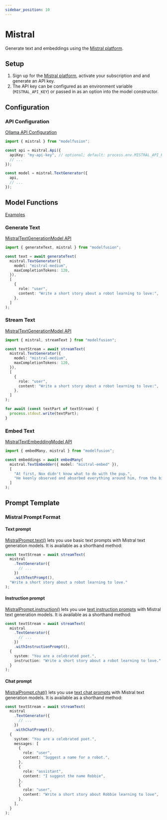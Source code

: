 ```yaml
---
sidebar_position: 10
---
```


# Mistral

Generate text and embeddings using the [Mistral platform](https://mistral.ai).

## Setup

1. Sign up for the [Mistral platform](https://console.mistral.ai/), activate your subscription and and generate an API key.
1. The API key can be configured as an environment variable (`MISTRAL_API_KEY`) or passed in as an option into the model constructor.

## Configuration

### API Configuration

[Ollama API Configuration](/api/classes/OllamaApiConfiguration)

```ts
import { mistral } from "modelfusion";

const api = mistral.Api({
  apiKey: "my-api-key", // optional; default: process.env.MISTRAL_API_KEY
  // ...
});

const model = mistral.TextGenerator({
  api,
  // ...
});
```

## Model Functions

[Examples](https://github.com/lgrammel/modelfusion/tree/main/examples/basic/src/model-provider/mistral)

### Generate Text

[MistralTextGenerationModel API](/api/classes/MistralTextGenerationModel)

```ts
import { generateText, mistral } from "modelfusion";

const text = await generateText(
  mistral.TextGenerator({
    model: "mistral-medium",
    maxCompletionTokens: 120,
  }),
  [
    {
      role: "user",
      content: "Write a short story about a robot learning to love:",
    },
  ]
);
```

### Stream Text

[MistralTextGenerationModel API](/api/classes/MistralTextGenerationModel)

```ts
import { mistral, streamText } from "modelfusion";

const textStream = await streamText(
  mistral.TextGenerator({
    model: "mistral-medium",
    maxCompletionTokens: 120,
  }),
  [
    {
      role: "user",
      content: "Write a short story about a robot learning to love:",
    },
  ]
);

for await (const textPart of textStream) {
  process.stdout.write(textPart);
}
```

### Embed Text

[MistralTextEmbeddingModel API](/api/classes/MistralTextEmbeddingModel)

```ts
import { embedMany, mistral } from "modelfusion";

const embeddings = await embedMany(
  mistral.TextEmbedder({ model: "mistral-embed" }),
  [
    "At first, Nox didn't know what to do with the pup.",
    "He keenly observed and absorbed everything around him, from the birds in the sky to the trees in the forest.",
  ]
);
```

## Prompt Template

### Mistral Prompt Format

#### Text prompt

[MistralPrompt.text()](/api/namespaces/MistralPrompt) lets you use basic text prompts with Mistral text generation models. It is available as a shorthand method:

```ts
const textStream = await streamText(
  mistral
    .TextGenerator({
      // ...
    })
    .withTextPrompt(),
  "Write a short story about a robot learning to love."
);
```

#### Instruction prompt

[MistralPrompt.instruction()](/api/namespaces/MistralPrompt) lets you use [text instruction prompts](/api/interfaces/TextInstructionPrompt) with Mistral text generation models. It is available as a shorthand method:

```ts
const textStream = await streamText(
  mistral
    .TextGenerator({
      // ...
    })
    .withInstructionPrompt(),
  {
    system: "You are a celebrated poet.",
    instruction: "Write a short story about a robot learning to love.",
  }
);
```

#### Chat prompt

[MistralPrompt.chat()](/api/namespaces/MistralPrompt) lets you use [text chat prompts](/api/interfaces/TextChatPrompt) with Mistral text generation models. It is available as a shorthand method:

```ts
const textStream = await streamText(
  mistral
    .TextGenerator({
      // ...
    })
    .withChatPrompt(),
  {
    system: "You are a celebrated poet.",
    messages: [
      {
        role: "user",
        content: "Suggest a name for a robot.",
      },
      {
        role: "assistant",
        content: "I suggest the name Robbie",
      },
      {
        role: "user",
        content: "Write a short story about Robbie learning to love",
      },
    ],
  }
);
```
